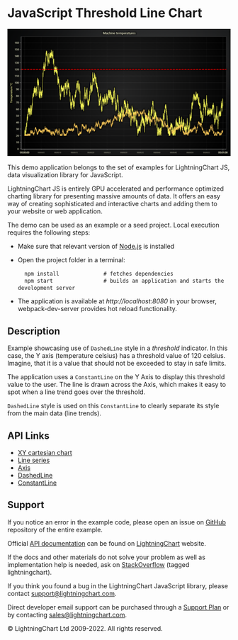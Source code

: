 # JavaScript Threshold Line Chart

![JavaScript Threshold Line Chart](dashedThresholds-darkGold.png)

This demo application belongs to the set of examples for LightningChart JS, data visualization library for JavaScript.

LightningChart JS is entirely GPU accelerated and performance optimized charting library for presenting massive amounts of data. It offers an easy way of creating sophisticated and interactive charts and adding them to your website or web application.

The demo can be used as an example or a seed project. Local execution requires the following steps:

-   Make sure that relevant version of [Node.js](https://nodejs.org/en/download/) is installed
-   Open the project folder in a terminal:

          npm install              # fetches dependencies
          npm start                # builds an application and starts the development server

-   The application is available at _http://localhost:8080_ in your browser, webpack-dev-server provides hot reload functionality.


## Description

Example showcasing use of `DashedLine` style in a _threshold_ indicator.
In this case, the Y axis (temperature celsius) has a threshold value of 120 celsius. Imagine, that it is a value that should not be exceeded to stay in safe limits.

The application uses a `ConstantLine` on the Y Axis to display this threshold value to the user. The line is drawn across the Axis, which makes it easy to spot when a line trend goes over the threshold.

`DashedLine` style is used on this `ConstantLine` to clearly separate its style from the main data (line trends).

## API Links

* [XY cartesian chart]
* [Line series]
* [Axis]
* [DashedLine]
* [ConstantLine]


## Support

If you notice an error in the example code, please open an issue on [GitHub][0] repository of the entire example.

Official [API documentation][1] can be found on [LightningChart][2] website.

If the docs and other materials do not solve your problem as well as implementation help is needed, ask on [StackOverflow][3] (tagged lightningchart).

If you think you found a bug in the LightningChart JavaScript library, please contact support@lightningchart.com.

Direct developer email support can be purchased through a [Support Plan][4] or by contacting sales@lightningchart.com.

[0]: https://github.com/Arction/
[1]: https://lightningchart.com/lightningchart-js-api-documentation/
[2]: https://lightningchart.com
[3]: https://stackoverflow.com/questions/tagged/lightningchart
[4]: https://lightningchart.com/support-services/

© LightningChart Ltd 2009-2022. All rights reserved.


[XY cartesian chart]: https://lightningchart.com/js-charts/api-documentation/v4.2.0/classes/ChartXY.html
[Line series]: https://lightningchart.com/js-charts/api-documentation/v4.2.0/classes/LineSeries.html
[Axis]: https://lightningchart.com/js-charts/api-documentation/v4.2.0/classes/Axis.html
[DashedLine]: https://lightningchart.com/js-charts/api-documentation/v4.2.0/classes/DashedLine.html
[ConstantLine]: https://lightningchart.com/js-charts/api-documentation/v4.2.0/classes/ConstantLine.html

